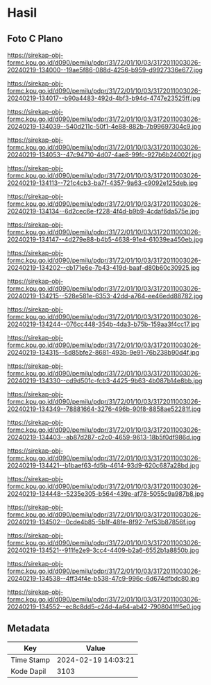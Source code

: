 # Hasil

## Foto C Plano

https://sirekap-obj-formc.kpu.go.id/d090/pemilu/pdpr/31/72/01/10/03/3172011003026-20240219-134000--19ae5f86-088d-4256-b959-d9927336e677.jpg

https://sirekap-obj-formc.kpu.go.id/d090/pemilu/pdpr/31/72/01/10/03/3172011003026-20240219-134017--b90a4483-492d-4bf3-b94d-4747e23525ff.jpg

https://sirekap-obj-formc.kpu.go.id/d090/pemilu/pdpr/31/72/01/10/03/3172011003026-20240219-134039--540d211c-50f1-4e88-882b-7b99697304c9.jpg

https://sirekap-obj-formc.kpu.go.id/d090/pemilu/pdpr/31/72/01/10/03/3172011003026-20240219-134053--47c94710-4d07-4ae8-99fc-927b6b24002f.jpg

https://sirekap-obj-formc.kpu.go.id/d090/pemilu/pdpr/31/72/01/10/03/3172011003026-20240219-134113--721c4cb3-ba7f-4357-9a63-c9092e125deb.jpg

https://sirekap-obj-formc.kpu.go.id/d090/pemilu/pdpr/31/72/01/10/03/3172011003026-20240219-134134--6d2cec6e-f228-4f4d-b9b9-4cdaf6da575e.jpg

https://sirekap-obj-formc.kpu.go.id/d090/pemilu/pdpr/31/72/01/10/03/3172011003026-20240219-134147--4d279e88-b4b5-4638-91e4-61039ea450eb.jpg

https://sirekap-obj-formc.kpu.go.id/d090/pemilu/pdpr/31/72/01/10/03/3172011003026-20240219-134202--cb171e6e-7b43-419d-baaf-d80b60c30925.jpg

https://sirekap-obj-formc.kpu.go.id/d090/pemilu/pdpr/31/72/01/10/03/3172011003026-20240219-134215--528e581e-6353-42dd-a764-ee46edd88782.jpg

https://sirekap-obj-formc.kpu.go.id/d090/pemilu/pdpr/31/72/01/10/03/3172011003026-20240219-134244--076cc448-354b-4da3-b75b-159aa3f4cc17.jpg

https://sirekap-obj-formc.kpu.go.id/d090/pemilu/pdpr/31/72/01/10/03/3172011003026-20240219-134315--5d85bfe2-8681-493b-9e91-76b238b90d4f.jpg

https://sirekap-obj-formc.kpu.go.id/d090/pemilu/pdpr/31/72/01/10/03/3172011003026-20240219-134330--cd9d501c-fcb3-4425-9b63-4b087b14e8bb.jpg

https://sirekap-obj-formc.kpu.go.id/d090/pemilu/pdpr/31/72/01/10/03/3172011003026-20240219-134349--78881664-3276-496b-90f8-8858ae52281f.jpg

https://sirekap-obj-formc.kpu.go.id/d090/pemilu/pdpr/31/72/01/10/03/3172011003026-20240219-134403--ab87d287-c2c0-4659-9613-18b5f0df986d.jpg

https://sirekap-obj-formc.kpu.go.id/d090/pemilu/pdpr/31/72/01/10/03/3172011003026-20240219-134421--b1baef63-fd5b-4614-93d9-620c687a28bd.jpg

https://sirekap-obj-formc.kpu.go.id/d090/pemilu/pdpr/31/72/01/10/03/3172011003026-20240219-134448--5235e305-b564-439e-af78-5055c9a987b8.jpg

https://sirekap-obj-formc.kpu.go.id/d090/pemilu/pdpr/31/72/01/10/03/3172011003026-20240219-134502--0cde4b85-5b1f-48fe-8f92-7ef53b87856f.jpg

https://sirekap-obj-formc.kpu.go.id/d090/pemilu/pdpr/31/72/01/10/03/3172011003026-20240219-134521--911fe2e9-3cc4-4409-b2a6-6552b1a8850b.jpg

https://sirekap-obj-formc.kpu.go.id/d090/pemilu/pdpr/31/72/01/10/03/3172011003026-20240219-134538--4ff34f4e-b538-47c9-996c-6d674dfbdc80.jpg

https://sirekap-obj-formc.kpu.go.id/d090/pemilu/pdpr/31/72/01/10/03/3172011003026-20240219-134552--ec8c8dd5-c24d-4a64-ab42-7908041ff5e0.jpg


## Metadata

| Key        | Value               |
| ---------- | ------------------- |
| Time Stamp | 2024-02-19 14:03:21 |
| Kode Dapil | 3103                |



